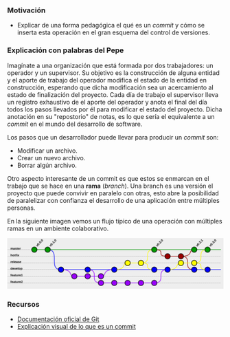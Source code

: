 ### Motivación
- Explicar de una forma pedagógica el qué es un *commit* y cómo se inserta esta operación en el gran esquema del control de versiones.

### Explicación con palabras del Pepe
Imagínate a una organización que está formada por dos trabajadores: un operador y un supervisor. Su objetivo es la construcción de alguna entidad y el aporte de trabajo del operador modifica el estado de la entidad en construcción, esperando que dicha modificación sea un acercamiento al estado de finalización del proyecto. Cada día de trabajo el supervisor lleva un registro exhaustivo de el aporte del operador y anota el final del día todos los pasos llevados por él para modificar el estado del proyecto. Dicha anotación en su "repostorio" de notas, es lo que sería el equivalente a un *commit* en el mundo del desarrollo de software.

Los pasos que un desarrollador puede llevar para producir un *commit* son:
- Modificar un archivo.
- Crear un nuevo archivo.
- Borrar algún archivo.

Otro aspecto interesante de un commit es que estos se enmarcan en el trabajo que se hace en una **rama** (*branch*). Una branch es una versión el proyecto que puede convivir en paralelo con otras, esto abre la posibilidad de paralelizar con confianza el desarrollo de una aplicación entre múltiples personas.

En la siguiente imagen vemos un flujo típico de una operación con múltiples ramas en un ambiente colaborativo.

![Control de versiones en acción](assets/git_flow.png?raw=true "Title")

### Recursos
- [Documentación oficial de Git](https://git-scm.com/docs)
- [Explicación visual de lo que es un commit](https://stackoverflow.com/a/43970646)
